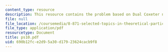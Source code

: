 ```yaml
---
content_type: resource
description: This resource contains the problem based on Dual Coxeter numbers.
file: null
file_location: /coursemedia/8-871-selected-topics-in-theoretical-particle-physics-branes-and-gauge-theory-dynamics-fall-2004/690b12fce2d95a30d17923624cacb9f8_ps10.pdf
file_type: application/pdf
resourcetype: Document
title: ps10.pdf
uid: 690b12fc-e2d9-5a30-d179-23624cacb9f8
---
```

